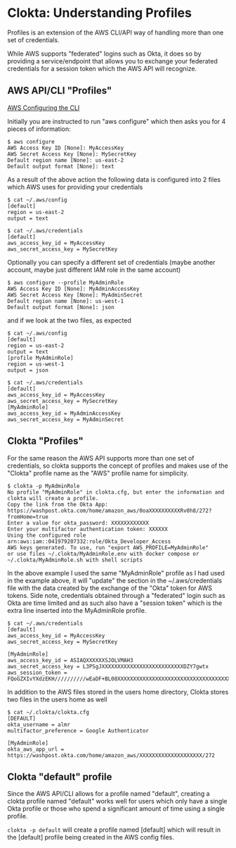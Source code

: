 # Clokta: Understanding Profiles

Profiles is an extension of the AWS CLI/API way of handling more than one set of credentials.

While AWS supports "federated" logins such as Okta, it does so by providing a service/endpoint that allows you to exchange your federated credentials for a session token which the AWS API will recognize. 

## AWS API/CLI "Profiles"

[AWS Configuring the CLI](https://docs.aws.amazon.com/cli/latest/userguide/cli-chap-configure.html)

Initially you are instructed to run "aws configure" which then asks you for 4 pieces of information:
```
$ aws configure
AWS Access Key ID [None]: MyAccessKey
AWS Secret Access Key [None]: MySecretKey
Default region name [None]: us-east-2
Default output format [None]: text
```

As a result of the above action the following data is configured into 2 files which AWS uses for providing your credentials

```
$ cat ~/.aws/config 
[default]
region = us-east-2
output = text

$ cat ~/.aws/credentials
[default]
aws_access_key_id = MyAccessKey
aws_secret_access_key = MySecretKey
```

Optionally you can specify a different set of credentials (maybe another account, maybe just different IAM role in the same account)

```
$ aws configure --profile MyAdminRole
AWS Access Key ID [None]: MyAdminAccessKey
AWS Secret Access Key [None]: MyAdminSecret
Default region name [None]: us-west-1
Default output format [None]: json
```

and if we look at the two files, as expected

```
$ cat ~/.aws/config 
[default]
region = us-east-2
output = text
[profile MyAdminRole]
region = us-west-1
output = json

$ cat ~/.aws/credentials 
[default]
aws_access_key_id = MyAccessKey
aws_secret_access_key = MySecretKey
[MyAdminRole]
aws_access_key_id = MyAdminAccessKey
aws_secret_access_key = MyAdminSecret
```

## Clokta "Profiles"

For the same reason the AWS API supports more than one set of credentials, so clokta supports the concept of profiles and makes use of the "Clokta" profile name as the "AWS" profile name for simplicity.

```
$ clokta -p MyAdminRole
No profile "MyAdminRole" in clokta.cfg, but enter the information and clokta will create a profile.
Copy the link from the Okta App: https://washpost.okta.com/home/amazon_aws/0oaXXXXXXXXXXRv0h8/272?fromHome=true
Enter a value for okta_password: XXXXXXXXXXXX
Enter your multifactor authentication token: XXXXXX
Using the configured role arn:aws:iam::041979207332:role/Okta_Developer_Access
AWS keys generated. To use, run "export AWS_PROFILE=MyAdminRole"
or use files ~/.clokta/MyAdminRole.env with docker compose or ~/.clokta/MyAdminRole.sh with shell scripts
```

In the above example I used the same "MyAdminRole" profile as I had used in the example above, it will "update" the section in the ~/.aws/credentials file with the data created by the exchange of the "Okta" token for AWS tokens. Side note, credentials obtained through a "federated" login such as Okta are time limited and as such also have a "session token" which is the extra line inserted into the MyAdminRole profile. 

```
$ cat ~/.aws/credentials 
[default]
aws_access_key_id = MyAccessKey
aws_secret_access_key = MySecretKey

[MyAdminRole]
aws_access_key_id = ASIAQXXXXXXSJOLVMAH3
aws_secret_access_key = L3PSgJXXXXXXXXXXXXXXXXXXXXXXXXXXDZY7gwtx
aws_session_token = FQoGZXIvYXdzEKH//////////wEaDF+BL08XXXXXXXXXXXXXXXXXXXXXXXXXXXXXXXXXXXXXXXXXfVZwMjuhH3K/hNUgX7ncoWV33kS4Q1VXY/akzx29ryvbbLLW0omZl41uPSeKaM3KcBpOlWGdDFMJVxqfP6rViH2+6YdhdFkspPgE26JIScF+MBNLfAhW7jTUEqxvre3VmybNn5Rdm2PxiVoblXXXXXXXXXXXXXXXXXXXXXHZ0a4pjc4AQByHIbO8wJ/5RIoe8Ifw2oy+HsbZMyrPGGg6eHgFXXXXXXXXXXXXXXXXXXXXCNwseY19/GgUOyWA+JGEuMZZPWuG23xxGWjhJNOUN3FsZtIv5D4yWNMCOWsB6kwIerQ4K7tk3+wPQ1ZFvFmn3Mb6Tr5FNCiynfPoBQ==
```

In addition to the AWS files stored in the users home directory, Clokta stores two files in the users home as well

```
$ cat ~/.clokta/clokta.cfg
[DEFAULT]
okta_username = almr
multifactor_preference = Google Authenticator

[MyAdminRole]
okta_aws_app_url = https://washpost.okta.com/home/amazon_aws/XXXXXXXXXXXXXXXXXXXX/272
```

## Clokta "default" profile

Since the AWS API/CLI allows for a profile named "default", creating a clokta profile named "default" works well for users which only have a single Okta profile or those who spend a significant amount of time using a single profile.

`clokta -p default` will create a profile named [default] which will result in the [default] profile being created in the AWS config files.
